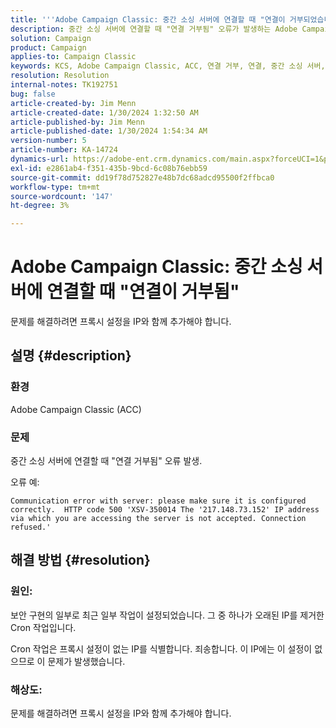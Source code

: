 ```yaml
---
title: '''Adobe Campaign Classic: 중간 소싱 서버에 연결할 때 "연결이 거부되었습니다."'
description: 중간 소싱 서버에 연결할 때 "연결 거부됨" 오류가 발생하는 Adobe Campaign Classic 문제를 해결하는 방법을 알아봅니다.
solution: Campaign
product: Campaign
applies-to: Campaign Classic
keywords: KCS, Adobe Campaign Classic, ACC, 연결 거부, 연결, 중간 소싱 서버, 문제 해결
resolution: Resolution
internal-notes: TK192751
bug: false
article-created-by: Jim Menn
article-created-date: 1/30/2024 1:32:50 AM
article-published-by: Jim Menn
article-published-date: 1/30/2024 1:54:34 AM
version-number: 5
article-number: KA-14724
dynamics-url: https://adobe-ent.crm.dynamics.com/main.aspx?forceUCI=1&pagetype=entityrecord&etn=knowledgearticle&id=ad8e0175-0fbf-ee11-9079-6045bd006268
exl-id: e2861ab4-f351-435b-9bcd-6c08b76ebb59
source-git-commit: dd19f78d752827e48b7dc68adcd95500f2ffbca0
workflow-type: tm+mt
source-wordcount: '147'
ht-degree: 3%

---
```


# Adobe Campaign Classic: 중간 소싱 서버에 연결할 때 &quot;연결이 거부됨&quot;


문제를 해결하려면 프록시 설정을 IP와 함께 추가해야 합니다.

## 설명 {#description}


### 환경

Adobe Campaign Classic (ACC)

### 문제

중간 소싱 서버에 연결할 때 &quot;연결 거부됨&quot; 오류 발생.

오류 예:


```
Communication error with server: please make sure it is configured correctly.  HTTP code 500 'XSV-350014 The '217.148.73.152' IP address via which you are accessing the server is not accepted. Connection refused.'
```



## 해결 방법 {#resolution}


### 원인:

보안 구현의 일부로 최근 일부 작업이 설정되었습니다. 그 중 하나가 오래된 IP를 제거한 Cron 작업입니다.

Cron 작업은 프록시 설정이 없는 IP를 식별합니다. 죄송합니다. 이 IP에는 이 설정이 없으므로 이 문제가 발생했습니다.

### 해상도:

문제를 해결하려면 프록시 설정을 IP와 함께 추가해야 합니다.
